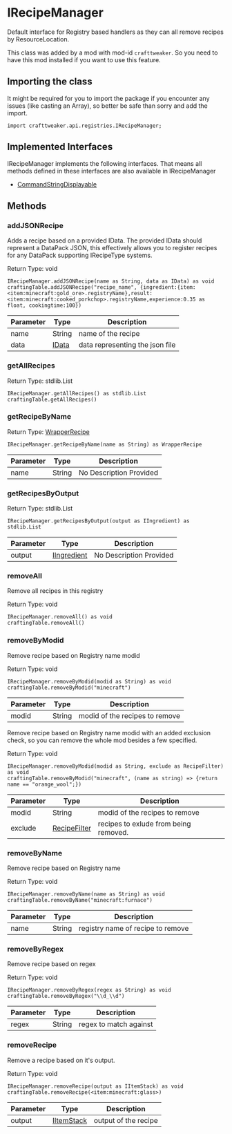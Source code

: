 # IRecipeManager

Default interface for Registry based handlers as they can all remove recipes by ResourceLocation.

This class was added by a mod with mod-id `crafttweaker`. So you need to have this mod installed if you want to use this feature.

## Importing the class

It might be required for you to import the package if you encounter any issues (like casting an Array), so better be safe than sorry and add the import.
```zenscript
import crafttweaker.api.registries.IRecipeManager;
```


## Implemented Interfaces
IRecipeManager implements the following interfaces. That means all methods defined in these interfaces are also available in IRecipeManager

- [CommandStringDisplayable](/vanilla/api/brackets/CommandStringDisplayable)
## Methods

### addJSONRecipe

Adds a recipe based on a provided IData. The provided IData should represent a DataPack JSON, this effectively allows you to register recipes for any DataPack supporting IRecipeType systems.

Return Type: void

```zenscript
IRecipeManager.addJSONRecipe(name as String, data as IData) as void
craftingTable.addJSONRecipe("recipe_name", {ingredient:{item:<item:minecraft:gold_ore>.registryName},result:<item:minecraft:cooked_porkchop>.registryName,experience:0.35 as float, cookingtime:100})
```
| Parameter | Type | Description |
|-----------|------|-------------|
| name | String | name of the recipe |
| data | [IData](/vanilla/api/data/IData) | data representing the json file |
### getAllRecipes

Return Type: stdlib.List

```zenscript
IRecipeManager.getAllRecipes() as stdlib.List
craftingTable.getAllRecipes()
```
### getRecipeByName

Return Type: [WrapperRecipe](/vanilla/api/recipe/WrapperRecipe)

```zenscript
IRecipeManager.getRecipeByName(name as String) as WrapperRecipe
```
| Parameter | Type | Description |
|-----------|------|-------------|
| name | String | No Description Provided |
### getRecipesByOutput

Return Type: stdlib.List

```zenscript
IRecipeManager.getRecipesByOutput(output as IIngredient) as stdlib.List
```
| Parameter | Type | Description |
|-----------|------|-------------|
| output | [IIngredient](/vanilla/api/items/IIngredient) | No Description Provided |
### removeAll

Remove all recipes in this registry

Return Type: void

```zenscript
IRecipeManager.removeAll() as void
craftingTable.removeAll()
```
### removeByModid

Remove recipe based on Registry name modid

Return Type: void

```zenscript
IRecipeManager.removeByModid(modid as String) as void
craftingTable.removeByModid("minecraft")
```
| Parameter | Type | Description |
|-----------|------|-------------|
| modid | String | modid of the recipes to remove |
Remove recipe based on Registry name modid with an added exclusion check, so you can remove the whole mod besides a few specified.

Return Type: void

```zenscript
IRecipeManager.removeByModid(modid as String, exclude as RecipeFilter) as void
craftingTable.removeByModid("minecraft", (name as string) => {return name == "orange_wool";})
```
| Parameter | Type | Description |
|-----------|------|-------------|
| modid | String | modid of the recipes to remove |
| exclude | [RecipeFilter](/vanilla/api/recipe/RecipeFilter) | recipes to exlude from being removed. |
### removeByName

Remove recipe based on Registry name

Return Type: void

```zenscript
IRecipeManager.removeByName(name as String) as void
craftingTable.removeByName("minecraft:furnace")
```
| Parameter | Type | Description |
|-----------|------|-------------|
| name | String | registry name of recipe to remove |
### removeByRegex

Remove recipe based on regex

Return Type: void

```zenscript
IRecipeManager.removeByRegex(regex as String) as void
craftingTable.removeByRegex("\\d_\\d")
```
| Parameter | Type | Description |
|-----------|------|-------------|
| regex | String | regex to match against |
### removeRecipe

Remove a recipe based on it's output.

Return Type: void

```zenscript
IRecipeManager.removeRecipe(output as IItemStack) as void
craftingTable.removeRecipe(<item:minecraft:glass>)
```
| Parameter | Type | Description |
|-----------|------|-------------|
| output | [IItemStack](/vanilla/api/items/IItemStack) | output of the recipe |

